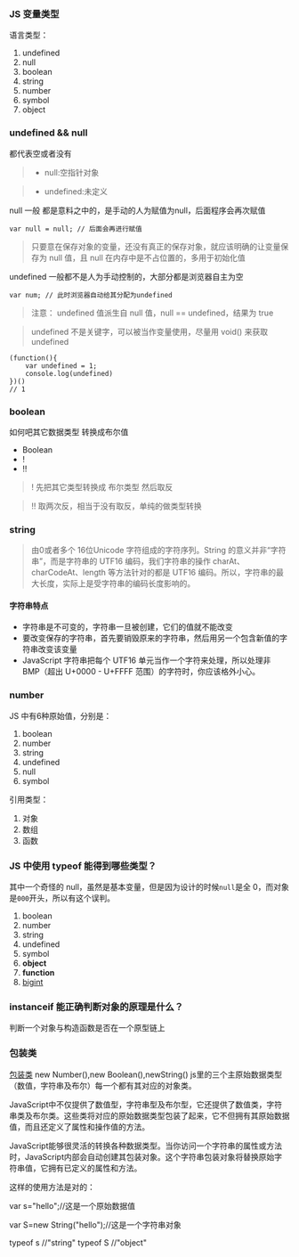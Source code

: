 ### JS 变量类型

语言类型：

1. undefined
2. null
3. boolean
4. string
5. number
6. symbol
7. object

### undefined && null

都代表空或者没有
> - null:空指针对象

> - undefined:未定义

null 一般 都是意料之中的，是手动的人为赋值为null，后面程序会再次赋值

```
var null = null; // 后面会再进行赋值
```
> 只要意在保存对象的变量，还没有真正的保存对象，就应该明确的让变量保存为 null 值，且 null 在内存中是不占位置的，多用于初始化值

undefined 一般都不是人为手动控制的，大部分都是浏览器自主为空

```
var num; // 此时浏览器自动给其分配为undefined
```
> 注意： undefined 值派生自 null 值，null == undefined，结果为 true

> undefined 不是关键字，可以被当作变量使用，尽量用 void() 来获取 undefined

```
(function(){
    var undefined = 1;
    console.log(undefined)
})()
// 1
```

### boolean

如何吧其它数据类型 转换成布尔值

- Boolean
- !
- !!

> ! 先把其它类型转换成 布尔类型 然后取反

> !! 取两次反，相当于没有取反，单纯的做类型转换

### string
> 由0或者多个 16位Unicode 字符组成的字符序列。String 的意义并非“字符串”，而是字符串的 UTF16 编码，我们字符串的操作 charAt、charCodeAt、length 等方法针对的都是 UTF16 编码。所以，字符串的最大长度，实际上是受字符串的编码长度影响的。

#### 字符串特点
- 字符串是不可变的，字符串一旦被创建，它们的值就不能改变
- 要改变保存的字符串，首先要销毁原来的字符串，然后用另一个包含新值的字符串改变该变量
- JavaScript 字符串把每个 UTF16 单元当作一个字符来处理，所以处理非 BMP（超出 U+0000 - U+FFFF 范围）的字符时，你应该格外小心。


### number





JS 中有6种原始值，分别是：

1. boolean
2. number
3. string
4. undefined
5. null
6. symbol

引用类型：

1. 对象
2. 数组
3. 函数


### JS 中使用 typeof 能得到哪些类型？

其中一个奇怪的 null，虽然是基本变量，但是因为设计的时候`null`是全 0，而对象是`000`开头，所以有这个误判。

1. boolean
2. number
3. string
4. undefined
5. symbol
6. **object**
7. **function**
8. [bigint](https://developer.mozilla.org/en-US/docs/Web/JavaScript/Reference/Global_Objects/BigInt)

### instanceif 能正确判断对象的原理是什么？

判断一个对象与构造函数是否在一个原型链上

### 包装类 
[包装类](https://www.ucloud.cn/yun/94500.html)
new Number(),new Boolean(),newString()
js里的三个主原始数据类型（数值，字符串及布尔）每一个都有其对应的对象类。

JavaScript中不仅提供了数值型，字符串型及布尔型，它还提供了数值类，字符串类及布尔类。这些类将对应的原始数据类型包装了起来，它不但拥有其原始数据值，而且还定义了属性和操作值的方法。

JavaScript能够很灵活的转换各种数据类型。当你访问一个字符串的属性或方法时，JavaScript内部会自动创建其包装对象。这个字符串包装对象将替换原始字符串值，它拥有已定义的属性和方法。

这样的使用方法是对的：

var s="hello";//这是一个原始数据值
 
var S=new String("hello");//这是一个字符串对象

typeof s //"string"
typeof S //"object"
